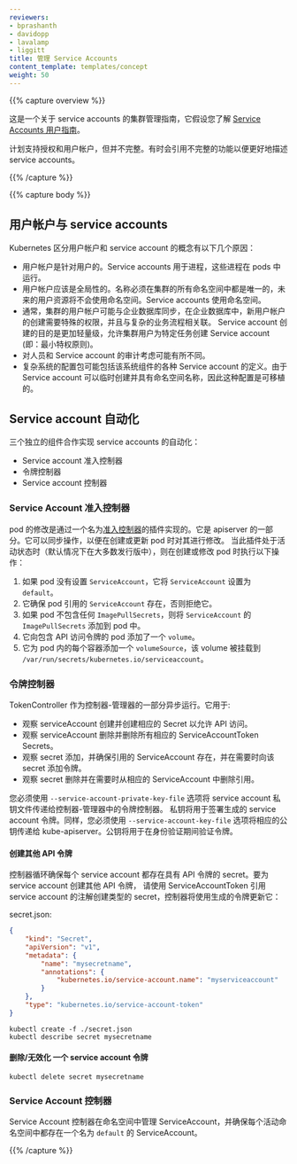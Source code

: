 ```yaml
---
reviewers:
- bprashanth
- davidopp
- lavalamp
- liggitt
title: 管理 Service Accounts
content_template: templates/concept
weight: 50
---
```


<!--
---
reviewers:
- bprashanth
- davidopp
- lavalamp
- liggitt
title: Managing Service Accounts
content_template: templates/concept
weight: 50
---
-->

{{% capture overview %}}

<!--
This is a Cluster Administrator guide to service accounts. It assumes knowledge of
the [User Guide to Service Accounts](/docs/user-guide/service-accounts).
-->
这是一个关于 service accounts 的集群管理指南，它假设您了解 [Service Accounts 用户指南](/docs/user-guide/service-accounts)。

<!--
Support for authorization and user accounts is planned but incomplete.  Sometimes
incomplete features are referred to in order to better describe service accounts.
-->
计划支持授权和用户帐户，但并不完整。有时会引用不完整的功能以便更好地描述 service accounts。

{{% /capture %}}

{{% capture body %}}

<!--
## User accounts vs service accounts
-->

## 用户帐户与 service accounts

<!--
Kubernetes distinguishes between the concept of a user account and a service account
for a number of reasons:
-->
Kubernetes 区分用户帐户和 service account 的概念有以下几个原因：

<!--
  - User accounts are for humans. Service accounts are for processes, which
    run in pods.
  - User accounts are intended to be global. Names must be unique across all
    namespaces of a cluster, future user resource will not be namespaced.
    Service accounts are namespaced.
  - Typically, a cluster's User accounts might be synced from a corporate
    database, where new user account creation requires special privileges and
    is tied to complex business processes. Service account creation is intended
    to be more lightweight, allowing cluster users to create service accounts for
    specific tasks (i.e. principle of least privilege).
  - Auditing considerations for humans and service accounts may differ.
  - A config bundle for a complex system may include definition of various service
    accounts for components of that system.  Because service accounts can be created
    ad-hoc and have namespaced names, such config is portable.
-->

  - 用户帐户是针对用户的。Service accounts 用于进程，这些进程在 pods 中运行。
  - 用户帐户应该是全局性的。名称必须在集群的所有命名空间中都是唯一的，未来的用户资源将不会使用命名空间。Service accounts 使用命名空间。
  - 通常，集群的用户帐户可能与企业数据库同步，在企业数据库中，新用户帐户的创建需要特殊的权限，并且与复杂的业务流程相关联。
    Service account 创建的目的是更加轻量级，允许集群用户为特定任务创建 Service account (即：最小特权原则)。
  - 对人员和 Service account 的审计考虑可能有所不同。    
  - 复杂系统的配置包可能包括该系统组件的各种 Service account 的定义。由于 Service account 可以临时创建并具有命名空间名称，因此这种配置是可移植的。

<!--
## Service account automation
-->

## Service account 自动化

<!--
Three separate components cooperate to implement the automation around service accounts:
-->
三个独立的组件合作实现 service accounts 的自动化：

<!--
  - A Service account admission controller
  - A Token controller
  - A Service account controller
-->

  - Service account 准入控制器
  - 令牌控制器
  - Service account 控制器

<!--
### Service Account Admission Controller
-->

### Service Account 准入控制器

<!--
The modification of pods is implemented via a plugin
called an [Admission Controller](/docs/reference/access-authn-authz/admission-controllers/). It is part of the apiserver.
It acts synchronously to modify pods as they are created or updated. When this plugin is active
(and it is by default on most distributions), then it does the following when a pod is created or modified:
-->
pod 的修改是通过一个名为[准入控制器](/zh/docs/reference/access-authn-authz/admission-controllers/)的插件实现的。它是 apiserver 的一部分。它可以同步操作，以便在创建或更新 pod 时对其进行修改。
当此插件处于活动状态时（默认情况下在大多数发行版中），则在创建或修改 pod 时执行以下操作：

<!--
  1. If the pod does not have a `ServiceAccount` set, it sets the `ServiceAccount` to `default`.
  1. It ensures that the `ServiceAccount` referenced by the pod exists, and otherwise rejects it.
  1. If the pod does not contain any `ImagePullSecrets`, then `ImagePullSecrets` of the `ServiceAccount` are added to the pod.
  1. It adds a `volume` to the pod which contains a token for API access.
  1. It adds a `volumeSource` to each container of the pod mounted at `/var/run/secrets/kubernetes.io/serviceaccount`.
-->

  1. 如果 pod 没有设置 `ServiceAccount`，它将 `ServiceAccount` 设置为 `default`。
  2. 它确保 pod 引用的 `ServiceAccount` 存在，否则拒绝它。
  3. 如果 pod 不包含任何 `ImagePullSecrets`，则将 `ServiceAccount` 的 `ImagePullSecrets` 添加到 pod 中。
  4. 它向包含 API 访问令牌的 pod 添加了一个 `volume`。
  5. 它为 pod 内的每个容器添加一个 `volumeSource`，该 volume 被挂载到 `/var/run/secrets/kubernetes.io/serviceaccount`。

<!--
### Token Controller
-->

### 令牌控制器

<!--
TokenController runs as part of controller-manager. It acts asynchronously. It:
-->
TokenController 作为控制器-管理器的一部分异步运行。它用于:

<!--
- observes serviceAccount creation and creates a corresponding Secret to allow API access.
- observes serviceAccount deletion and deletes all corresponding ServiceAccountToken Secrets.
- observes secret addition, and ensures the referenced ServiceAccount exists, and adds a token to the secret if needed.
- observes secret deletion and removes a reference from the corresponding ServiceAccount if needed.
-->

- 观察 serviceAccount 创建并创建相应的 Secret 以允许 API 访问。
- 观察 serviceAccount 删除并删除所有相应的 ServiceAccountToken Secrets。
- 观察 secret 添加，并确保引用的 ServiceAccount 存在，并在需要时向该 secret 添加令牌。
- 观察 secret 删除并在需要时从相应的 ServiceAccount 中删除引用。

<!--
You must pass a service account private key file to the token controller in the controller-manager by using
the `--service-account-private-key-file` option. The private key will be used to sign generated service account tokens.
Similarly, you must pass the corresponding public key to the kube-apiserver using the `--service-account-key-file`
option. The public key will be used to verify the tokens during authentication.
-->
您必须使用 `--service-account-private-key-file` 选项将 service account 私钥文件传递给控制器-管理器中的令牌控制器。
私钥将用于签署生成的 service account 令牌。同样，您必须使用 `--service-account-key-file` 选项将相应的公钥传递给
kube-apiserver。公钥将用于在身份验证期间验证令牌。

<!--
#### To create additional API tokens
-->

#### 创建其他 API 令牌

<!--
A controller loop ensures a secret with an API token exists for each service
account. To create additional API tokens for a service account, create a secret
of type `ServiceAccountToken` with an annotation referencing the service
account, and the controller will update it with a generated token:
-->
控制器循环确保每个 service account 都存在具有 API 令牌的 secret。要为 service account 创建其他 API 令牌，
请使用 ServiceAccountToken 引用 service account 的注解创建类型的 secret，控制器将使用生成的令牌更新它：

secret.json:

```json
{
    "kind": "Secret",
    "apiVersion": "v1",
    "metadata": {
        "name": "mysecretname",
        "annotations": {
            "kubernetes.io/service-account.name": "myserviceaccount"
        }
    },
    "type": "kubernetes.io/service-account-token"
}
```

```shell
kubectl create -f ./secret.json
kubectl describe secret mysecretname
```

<!--
#### To delete/invalidate a service account token
-->

#### 删除/无效化 一个 service account 令牌

```shell
kubectl delete secret mysecretname
```

<!--
### Service Account Controller
-->

### Service Account 控制器

<!--
Service Account Controller manages ServiceAccount inside namespaces, and ensures
a ServiceAccount named "default" exists in every active namespace.
-->
Service Account 控制器在命名空间中管理 ServiceAccount，并确保每个活动命名空间中都存在一个名为 `default` 的 ServiceAccount。

{{% /capture %}}
